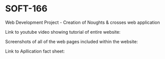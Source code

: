 # SOFT-166
Web Development Project - Creation of Noughts & crosses web application




Link to youtube video showing tutorial of entire website:



Screenshots of all of the web pages included within the website:


Link to Apllication fact sheet:


